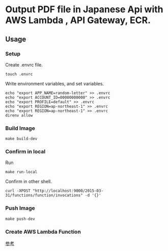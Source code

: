 # Output PDF file in Japanese Api with AWS Lambda , API Gateway, ECR.


## Usage

### Setup

Create .envrc file.
```shell
touch .envrc
```

Write environment variables, and set variables.
```shell
echo "export APP_NAME=random-letter" >> .envrc
echo "export ACCOUNT_ID=00000000000" >> .envrc
echo "export PROFILE=default" >> .envrc
echo "export REGION=ap-northeast-1" >> .envrc
echo "export REGION=ap-northeast-1" >> .envrc
direnv allow
```

### Build Image 

```shell
make build-dev
```

### Confirm in local

Run
```shell
make run-local
```

Confirm in other shell.
```shell
curl -XPOST "http://localhost:9000/2015-03-31/functions/function/invocations" -d '{}'
```

### Push Image
```shell
make push-dev
```

### Create AWS Lambda Function
[参考](https://aws.amazon.com/jp/blogs/aws/new-for-aws-lambda-container-image-support/)